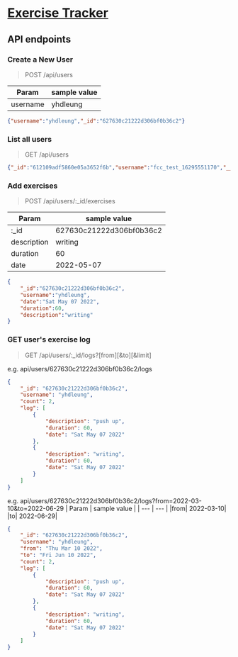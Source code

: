 # [Exercise Tracker](https://www.freecodecamp.org/learn/apis-and-microservices/apis-and-microservices-projects/exercise-tracker)


## API endpoints

### Create a New User  
> POST /api/users  

| Param    | sample value |
| ---      | ---   |
|username|yhdleung|

```json
{"username":"yhdleung","_id":"627630c21222d306bf0b36c2"}
```

### List all users
> GET /api/users
```json
{"_id":"612109adf5860e05a3652f6b","username":"fcc_test_16295551170","__v":0},{"_id":"612109aef5860e05a3652f6d","username":"fcc_test_16295551175","__v":0},{"_id":"612109aff5860e05a3652f6f","username":"fcc_test_16295551182","__v":0},{"_id":"612109b0f5860e05a3652f71","username":"fcc_test_16295551193","__v":0},
```

### Add exercises
> POST /api/users/:_id/exercises

| Param    | sample value |
| ---      | ---   |
|:_id| 627630c21222d306bf0b36c2|
|description| writing|
|duration| 60|
|date| 2022-05-07|

```json
{
    "_id":"627630c21222d306bf0b36c2",
    "username":"yhdleung",
    "date":"Sat May 07 2022",
    "duration":60,
    "description":"writing"
}
```

### GET user's exercise log 
> GET /api/users/:_id/logs?[from][&to][&limit]  

e.g.  api/users/627630c21222d306bf0b36c2/logs
```json
{
    "_id": "627630c21222d306bf0b36c2",
    "username": "yhdleung",
    "count": 2,
    "log": [
        {
            "description": "push up",
            "duration": 60,
            "date": "Sat May 07 2022"
        },
        {
            "description": "writing",
            "duration": 60,
            "date": "Sat May 07 2022"
        }
    ]
}
```

e.g.
api/users/627630c21222d306bf0b36c2/logs?from=2022-03-10&to=2022-06-29
| Param    | sample value |
| ---      | ---   |
|from| 2022-03-10|
|to| 2022-06-29|
```json
{
    "_id": "627630c21222d306bf0b36c2",
    "username": "yhdleung",
    "from": "Thu Mar 10 2022",
    "to": "Fri Jun 10 2022",
    "count": 2,
    "log": [
        {
            "description": "push up",
            "duration": 60,
            "date": "Sat May 07 2022"
        },
        {
            "description": "writing",
            "duration": 60,
            "date": "Sat May 07 2022"
        }
    ]
}
```
